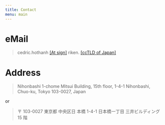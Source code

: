 ```yaml
---
title: Contact
menu: main
---
```


# eMail

> cedric.hothanh
> [\[At sign\]](https://en.wikipedia.org/wiki/At_sign)
> riken.
> [\[ccTLD of Japan\]](https://en.wikipedia.org/wiki/.jp)

# Address

> Nihonbashi 1-chome Mitsui Building, 15th floor,
> 1-4-1 Nihonbashi, Chuo-ku, Tokyo 103-0027, Japan

or

> 〒 103-0027 東京都 中央区日 本橋 1-4-1 日本橋一丁目 三井ビルディング 15 階
